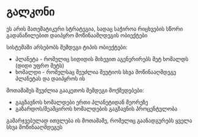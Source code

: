 გალკონი
========
ეს არის მათემატიკური სტრატეგია, სადაც საჭიროა რიცხვების სწორი გადანაწილებით დაიპყრო მოწინაამღდეგის ობიექტები

სისტემაში არსებობს შემდეგი ტიპის ობიექტები:
* პლანეტა - რომელიც სიდიდის მიხევით აგენერირებს მეტ ხომალდს (დიდი უფრო მეტს)
* ხომალდი - რომელსაც შეუძლია შეუტიოს სხვა მოწინააღმდეგე პლანეტას და დაიპყროს ის

მოთამაშეს შეუძლია გააკეთოს შემდეგი მოქმედებები:
* გაგზავნოს ხომალდები ერთი პლანეტიდან მეორეზე
* გაზარდოს/შეამციროს ხომალდების გაგზავნის პროცენტულობა


გამარჯვებულად ითვლება ის მოთამაშე, რომელიც გაანადგურებს ყველა სხვა მოწინააღმდეგეს

